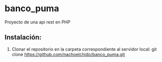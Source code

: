 # banco_puma
Proyecto de una api rest en PHP

## Instalación:
1. Clonar el repositorio en la carpeta correspondiente al servidor local:
git clone https://github.com/nachoelchido/banco_puma.git
